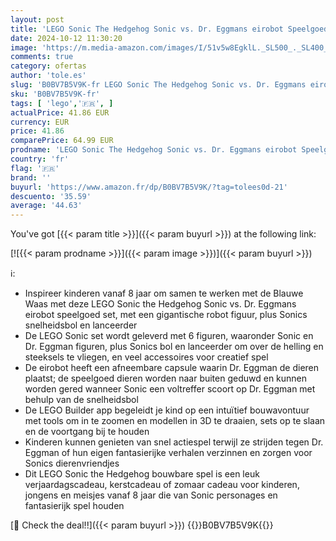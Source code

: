 ```yaml
---
layout: post
title: 'LEGO Sonic The Hedgehog Sonic vs. Dr. Eggmans eirobot Speelgoed voor Kinderen met Sonics Snelheidsbol en 6 Figuren  Rollenspel Cadeau voor Jongens en Meisjes vanaf 8 Jaar 76993'
date: 2024-10-12 11:30:20
image: 'https://m.media-amazon.com/images/I/51v5w8EgklL._SL500_._SL400_.jpg'
comments: true
category: ofertas
author: 'tole.es'
slug: 'B0BV7B5V9K-fr LEGO Sonic The Hedgehog Sonic vs. Dr. Eggmans eirobot...'
sku: 'B0BV7B5V9K-fr'
tags: [ 'lego','🇫🇷', ]
actualPrice: 41.86 EUR
currency: EUR
price: 41.86
comparePrice: 64.99 EUR
prodname: 'LEGO Sonic The Hedgehog Sonic vs. Dr. Eggmans eirobot Speelgoed voor Kinderen met Sonics Snelheidsbol en 6 Figuren  Rollenspel Cadeau voor Jongens en Meisjes vanaf 8 Jaar 76993'
country: 'fr'
flag: '🇫🇷'
brand: ''
buyurl: 'https://www.amazon.fr/dp/B0BV7B5V9K/?tag=tolees0d-21'
descuento: '35.59'
average: '44.63'
---
```


You've got [{{< param title >}}]({{< param buyurl >}}) at the following link:

[![{{< param prodname >}}]({{< param image >}})]({{< param buyurl >}})

ℹ️:

- Inspireer kinderen vanaf 8 jaar om samen te werken met de Blauwe Waas met deze LEGO Sonic the Hedgehog Sonic vs. Dr. Eggmans eirobot speelgoed set, met een gigantische robot figuur, plus Sonics snelheidsbol en lanceerder
- De LEGO Sonic set wordt geleverd met 6 figuren, waaronder Sonic en Dr. Eggman figuren, plus Sonics bol en lanceerder om over de helling en steeksels te vliegen, en veel accessoires voor creatief spel
- De eirobot heeft een afneembare capsule waarin Dr. Eggman de dieren plaatst; de speelgoed dieren worden naar buiten geduwd en kunnen worden gered wanneer Sonic een voltreffer scoort op Dr. Eggman met behulp van de snelheidsbol
- De LEGO Builder app begeleidt je kind op een intuïtief bouwavontuur met tools om in te zoomen en modellen in 3D te draaien, sets op te slaan en de voortgang bij te houden
- Kinderen kunnen genieten van snel actiespel terwijl ze strijden tegen Dr. Eggman of hun eigen fantasierijke verhalen verzinnen en zorgen voor Sonics dierenvriendjes
- Dit LEGO Sonic the Hedgehog bouwbare spel is een leuk verjaardagscadeau, kerstcadeau of zomaar cadeau voor kinderen, jongens en meisjes vanaf 8 jaar die van Sonic personages en fantasierijk spel houden

[🛒 Check the deal!!]({{< param buyurl >}})
{{<world>}}B0BV7B5V9K{{</world>}}
